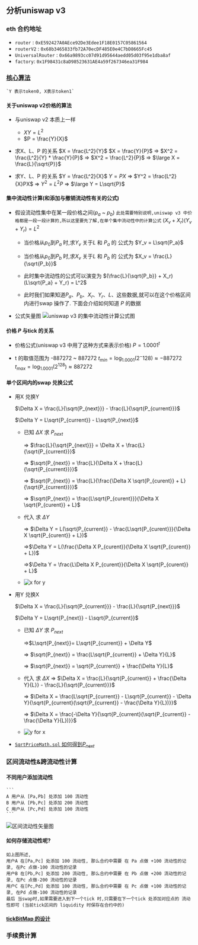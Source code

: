 分析uniswap v3
---

### eth 合约地址
* `router` : `0xE592427A0AEce92De3Edee1F18E0157C05861564`
* `routerV2` : `0x68b3465833fb72A70ecDF485E0e4C7bD8665Fc45`
* `UniversalRouter` : `0x66a9893cc07d91d95644aedd05d03f95e1dba8af`
* `factory`: `0x1F98431c8aD98523631AE4a59f267346ea31F984`

### [核心算法](https://app.uniswap.org/whitepaper-v3.pdf)
    `Y 表示token0, X表示token1`

#### 关于uniswap v2价格的算法
* 与uniswap v2 本质上一样
    * $XY = L^2$ 
    * $P = \frac{Y}{X}$

* 求X、L、P 的关系
    $X = \frac{L^2}{Y}$
    $X = \frac{Y}{P}$
    => $X^2 = \frac{L^2}{Y} * \frac{Y}{P}$
    => $X^2 = \frac{L^2}{P}$
    => $\large X = \frac{L}{\sqrt{P}}$

* 求Y、L、P 的关系
    $Y = \frac{L^2}{X}$
    $Y = PX$
    => $Y^2 = \frac{L^2}{X}PX$
    => $Y^2 = L^2P$
    => $\large Y = L\sqrt{P}$ 

#### 集中流动性计算(和添加与撤销流动性有关的公式)
* 假设流动性集中在某一段价格之间($p_a$ ~ $p_b$) 
  `此处需要特别说明,uniswap v3 中价格都是一段一段计算的,所以这里要先了解,在单个集中流动性中的计算公式`
    $(X_v + X_r)(Y_v + Y_r) = L^2$
    * 当价格从$p_0$到$P_a$ 时,求$Y_v$ 关于$L$ 和 $P_a$ 的 公式为
        $Y_v = L\sqrt{P_a}$
    * 当价格从$p_0$到$P_b$ 时,求$X_v$ 关于$L$ 和 $P_b$ 的 公式为
        $X_v = \frac{L}{\sqrt{P_b}}$
    
    * 此时集中流动性的公式可以演变为
        $(\frac{L}{\sqrt{P_b}} + X_r)(L\sqrt{P_a} + Y_r) = L^2$
    
    * 此时我们如果知道$P_a$、$P_b$、$X_r$、$Y_r$、$L$、这些数据,就可以在这个价格区间内进行swap 操作了. 下面会介绍如何知道 $P$ 的数据


* 公式矢量图
![$uniswap v3 的集中流动性计算公式图$](../../image/uniswap_v3_price.png)

#### 价格 $P$ 与tick 的关系

* 价格公式(uniswap v3 中用了这种方式来表示价格)
    $P = 1.0001^t$        
        
* t 的取值范围为 -887272 ~ 887272
    $t_{min}=\log_{1.0001}(2^-128)≈-887272$
    $t_{max}=\log_{1.0001}(2^128)≈887272$


#### 单个区间内的swap 兑换公式

* 用X 兑换Y

    $\Delta X = \frac{L}{\sqrt{P_{next}}} - \frac{L}{\sqrt{P_{current}}}$

    $\Delta Y = L\sqrt{P_{current}} - L\sqrt{P_{next}}$
    
    * 已知 $\Delta X$ 求 $P_{next}$ 

        => $\frac{L}{\sqrt{P_{next}}} = \Delta X + \frac{L}{\sqrt{P_{current}}}$

        => $\sqrt{P_{next}} = \frac{L}{\Delta X + \frac{L}{\sqrt{P_{current}}}}$
        
        => $\sqrt{P_{next}} = \frac{L}{\frac{\Delta X \sqrt{P_{curent}} + L}{\sqrt{P_{current}}}}$
        
        => $\sqrt{P_{next}} = \frac{L\sqrt{P_{curent}}}{\Delta X \sqrt{P_{curent}} + L}$
    
    * 代入 求 $\Delta Y$

        => $\Delta Y = L(\sqrt{P_{current}} - \frac{L\sqrt{P_{curent}}}{\Delta X \sqrt{P_{curent}} + L})$

        =>$\Delta Y = L(\frac{\Delta X P_{curent}}{\Delta X \sqrt{P_{curent}} + L})$

        =>$\Delta Y = \frac{L\Delta X P_{curent}}{\Delta X \sqrt{P_{curent}} + L}$
    
    * ![x for y](../../image/uniswap_v3_x_for_y.png)

* 用Y 兑换X

    $\Delta X = \frac{L}{\sqrt{P_{current}}} - \frac{L}{\sqrt{P_{next}}}$

    $\Delta Y = L\sqrt{P_{next}} - L\sqrt{P_{current}}$

    * 已知 $\Delta Y$ 求 $P_{next}$ 

        =>$L\sqrt{P_{next}}= L\sqrt{P_{current}} + \Delta Y$

        => $\sqrt{P_{next}} = \frac{L\sqrt{P_{current}} + \Delta Y}{L}$

        => $\sqrt{P_{next}} = \sqrt{P_{current}} + \frac{\Delta Y}{L}$
    
    * 代入 求 $\Delta X$
        => $\Delta X = \frac{L}{\sqrt{P_{current}} + \frac{\Delta Y}{L}} - \frac{L}{\sqrt{P_{current}}}$

        => $\Delta X = \frac{L\sqrt{P_{current}} - L\sqrt{P_{current}} - \Delta Y}{\sqrt{P_{current}(\sqrt{P_{current}} - \frac{\Delta Y}{L})}}$

        => $\Delta X = \frac{-\Delta Y}{\sqrt{P_{current}(\sqrt{P_{current}} - \frac{\Delta Y}{L})}}$
    
    * ![y for x](../../image/uniswap_v3_y_for_x.png)

* [`SqrtPriceMath.sol` 如何得到$P_{next}$](./sqrtPriceMath.md)



### 区间流动性&跨流动性计算

#### 不同用户添加流动性
    ```
    A 用户从 [Pa,Pb] 处添加 100 流动性
    B 用户从 [Pb,Pc] 处添加 200 流动性
    C 用户从 [Pc,Pd] 处添加 100 流动性
    ```
![区间流动性矢量图](../../image/uniswap_v3_tick_liquidity.png)


#### 如何存储流动性呢?
    如上图所述,
    用户A 在[Pa,Pc] 处添加 100 流动性, 那么合约中需要 在 Pa 点做 +100 流动性的记录, 在Pc 点做-100 流动性的记录
    用户B 在[Pb,Pc] 处添加 200 流动性, 那么合约中需要 在 Pb 点做 +200 流动性的记录, 在Pc 点做-200 流动性的记录
    用户C 在[Pc,Pd] 处添加 100 流动性, 那么合约中需要 在 Pc 点做 +100 流动性的记录, 在Pd 点做-100 流动性的记录
    最后 当swap时,如果需要进入到下一个tick 时,只需要在下一个tick 处添加对应点的 流动性即可 (当前tick区间的 liquidity 时保存在合约中的)


#### [tickBitMap 的设计](./tickBitMap.md)

### 手续费计算
